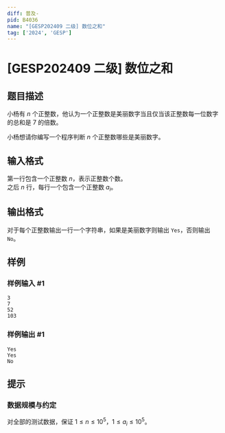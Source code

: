 ```yaml
---
diff: 普及-
pid: B4036
name: "[GESP202409 二级] 数位之和"
tag: ['2024', 'GESP']
---
```

# [GESP202409 二级] 数位之和
## 题目描述

小杨有 $n$ 个正整数，他认为一个正整数是美丽数字当且仅当该正整数每一位数字的总和是 $7$ 的倍数。

小杨想请你编写一个程序判断 $n$ 个正整数哪些是美丽数字。
## 输入格式

第一行包含一个正整数 $n$，表示正整数个数。  
之后 $n$ 行，每行一个包含一个正整数 $a_i$。
## 输出格式

对于每个正整数输出一行一个字符串，如果是美丽数字则输出 `Yes`，否则输出 `No`。
## 样例

### 样例输入 #1
```
3
7
52
103
```
### 样例输出 #1
```
Yes
Yes
No
```
## 提示

### 数据规模与约定

对全部的测试数据，保证 $1 \leq n \leq 10^5$，$1 \leq a_i \leq 10^5$。
